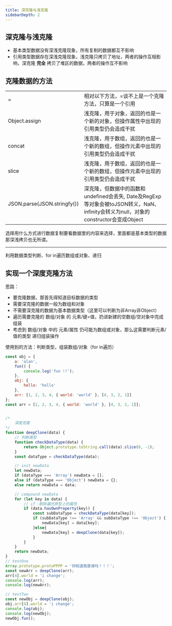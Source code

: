 ```yaml
---
title: 深克隆与浅克隆
sidebarDepth: 2
---
```


## 深克隆与浅克隆

* 基本类型数据没有深浅克隆现象，所有复制的数据都互不影响
* 引用类型数据存在深浅克隆现象，浅克隆只拷贝了地址，两者的操作互相影响，深克隆 **完全** 拷贝了堆区的数据，两者的操作互不影响

## 克隆数据的方法

|  |  |
| --- | --- |
| = | 相对以下方法，=谈不上是一个克隆方法，只算是一个引用 |
| Object.assign | 浅克隆，用于对象，返回的也是一个新的对象，但操作属性中出现的引用类型仍会造成干扰 |
| concat | 浅克隆，用于数组，返回的也是一个新的数组，但操作元素中出现的引用类型仍会造成干扰 |
| slice | 浅克隆，用于数组，返回的也是一个新的数组，但操作元素中出现的引用类型仍会造成干扰  |
| JSON.parse(JSON.stringfy()) | 深克隆，但数据中的函数和undefined会丢失, Date及RegExp等对象会被toJSON转义，NaN、infinity会转义为null，对象的constructor会变成Object |
选择用什么方式进行数据复制要看数据里的内容来选择，里面都是基本类型的数据那深浅拷贝也无所谓。


* * *

利用数据类型判断、for in遍历数组或对象、递归
## 实现一个深度克隆方法
思路：

* 要克隆数据，那首先得知道目标数据的类型
* 需要深克隆的数据一般为数组和对象
* 不需要深克隆的数据为基本数据类型（这里可以判断为非Array非Object）
* 遍历需要克隆的 数组/对象 的 元素/键=值，扔进新建的空数组/空对象中完成组装
* 考虑到 数组/对象 中的 元素/属性 仍可能为数组或对象，那么这需要判断元素/值的类型 递归组装操作

使用到的方法：判断类型，组装数组/对象（for in遍历）

```javascript
const obj = {
    a: 'alan',
    fun() {
        console.log('fun !!');
    },
    obj: {
        hello: 'hello'
    },
    arr: [1, 2, 3, 4, { world: 'world' }, [4, 3, 2, 1]]
};
const arr = [1, 2, 3, 4, { world: 'world' }, [4, 3, 2, 1]];


/* 
    深度克隆
*/
function deepClone(data) {
    // 判断类型
    function checkDataType(data) {
        return Object.prototype.toString.call(data).slice(8, -1);
    }
    const dataType = checkDataType(data);

    // init newData
    let newData;
    if (dataType === 'Array') newData = [];
    else if (dataType === 'Object') newData = {};
    else return newData = data;

    // compound newData
    for (let key in data) {
        // if：剔除遍历原型上的属性
        if (data.hasOwnProperty(key)) {
            const subDataType = checkDataType(data[key]);            
            if (subDataType !== 'Array' && subDataType !== 'Object') {
                newData[key] = data[key];
            }else{                
                newData[key] = deepClone(data[key]);
            }
        }
    }
    return newData;
}
// testOne
Array.prototype.protoPPPP = '你知道我是谁吗！！！';
const newArr = deepClone(arr);
arr[4].world = 'i change';
console.log(arr);
console.log(newArr);

// testTwo
const newObj = deepClone(obj);
obj.arr[4].world = 'i change';
console.log(obj);
console.log(newObj);
newObj.fun();
```
